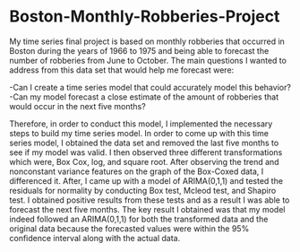 # Boston-Monthly-Robberies-Project

My time series final project is based on monthly robberies that occurred in Boston during the
years of 1966 to 1975 and being able to forecast the number of robberies from June to October.
The main questions I wanted to address from this data set that would help me forecast were:


  -Can I create a time series model that could accurately model this behavior?
  -Can my model forecast a close estimate of the amount of robberies that would occur in the next five months?


Therefore, in order to conduct this model, I implemented the necessary steps to build my time
series model. In order to come up with this time series model, I obtained the data set and
removed the last five months to see if my model was valid. I then observed three different
transformations which were, Box Cox, log, and square root. After observing the trend and nonconstant
variance features on the graph of the Box-Coxed data, I differenced it. After, I came up
with a model of ARIMA(0,1,1) and tested the residuals for normality by conducting Box test,
Mcleod test, and Shapiro test. I obtained positive results from these tests and as a result I was
able to forecast the next five months. The key result I obtained was that my model indeed
followed an ARIMA(0,1,1) for both the transformed data and the original data because the
forecasted values were within the 95% confidence interval along with the actual data.
